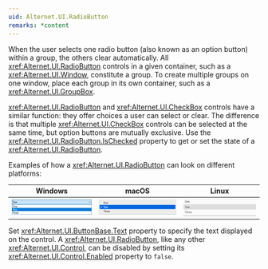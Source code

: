 ```yaml
---
uid: Alternet.UI.RadioButton
remarks: *content
---
```


When the user selects one radio button (also known as an option button) within a group, the others clear automatically.
All <xref:Alternet.UI.RadioButton> controls in a given container, such as a <xref:Alternet.UI.Window>, constitute a group.
To create multiple groups on one window, place each group in its own container, such as a <xref:Alternet.UI.GroupBox>.

<xref:Alternet.UI.RadioButton> and <xref:Alternet.UI.CheckBox> controls have a similar function: they offer choices a user can select or clear.
The difference is that multiple <xref:Alternet.UI.CheckBox> controls can be selected at the same time, but option buttons are mutually exclusive.
</para>
<para>
Use the <xref:Alternet.UI.RadioButton.IsChecked> property to get or set the state of a <xref:Alternet.UI.RadioButton>.


Examples of how a <xref:Alternet.UI.RadioButton> can look on different platforms:

|Windows|macOS|Linux|
|-------|-----|-----|
|![RadioButton on Windows](images/radiobutton-windows.png)|![RadioButton on macOS](images/radiobutton-macos.png)|![RadioButton on Linux](images/radiobutton-linux.png)

Set <xref:Alternet.UI.ButtonBase.Text> property to specify the text displayed on the control.
A <xref:Alternet.UI.RadioButton>, like any other <xref:Alternet.UI.Control>, can be disabled by setting its <xref:Alternet.UI.Control.Enabled> property to `false`.